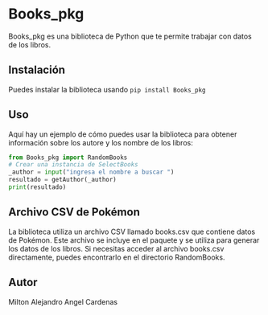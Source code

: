 # Books_pkg
Books_pkg es una biblioteca de Python que te permite trabajar con datos de los libros.
## Instalación
Puedes instalar la biblioteca usando `pip install Books_pkg`
## Uso
Aquí hay un ejemplo de cómo puedes usar la biblioteca para obtener información sobre los autore y los nombre de los libros:
```python
from Books_pkg import RandomBooks
# Crear una instancia de SelectBooks
_author = input("ingresa el nombre a buscar ")
resultado = getAuthor(_author)
print(resultado)

```
## Archivo CSV de Pokémon
La biblioteca utiliza un archivo CSV llamado books.csv que contiene datos de Pokémon. Este archivo se incluye 
en el paquete y se utiliza para generar los datos de los libros. Si
necesitas acceder al archivo books.csv directamente, puedes encontrarlo en el directorio RandomBooks.
## Autor
Milton Alejandro Angel Cardenas 